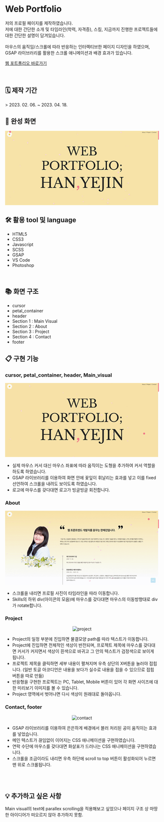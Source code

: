 <h1>Web Portfolio</h1>
<p>
저의 프로필 페이지를 제작하였습니다.
<br>
저에 대한 간단한 소개 및 타임라인(학력, 자격증), 스킬, 지금까지 진행한 프로젝트들에 대한 간단한 설명이 담겨있습니다.
<br>
<br>
마우스의 움직임/스크롤에 따라 반응하는 인터랙티브한 페이지 디자인을 하였으며, GSAP 라이브러리를 활용한 스크롤 애니메이션과 배경 효과가 있습니다.
</p>
<a href="https://yejin-han.github.io/">웹 포트폴리오 바로가기</a>
<br>
<br>
<br>
<h2>🗓️ 제작 기간</h2>
> 2023. 02. 06. ~ 2023. 04. 18.
<h2>📸 완성 화면</h2>
  <div align="center"><img alt="완성화면" src="/capture/profile1.jpg" /></div>
<h2>🛠 활용 tool 및 language</h2>
  <ul>
    <li>HTML5</li>
    <li>CSS3</li>
    <li>Javascript</li>
    <li>SCSS</li>
    <li>GSAP</li>
    <li>VS Code</li>
    <li>Photoshop</li>
  </ul>
<br>
<h2>📚 화면 구조</h2>
  <ul>
    <li>cursor</li>
    <li>petal_container</li>
    <li>header</li>
    <li>Section 1 : Main Visual</li>
    <li>Section 2 : About</li>
    <li>Section 3 : Project</li>
    <li>Section 4 : Contact</li>
    <li>footer</li>
  </ul>
<h2>📋 구현 기능</h2>
<h3>cursor, petal_container, header, Main_visual</h3>
  <div align="center"><img alt="main_visual" src="/capture/profile_1.gif" /></div>
  <ul>
    <li>실제 마우스 커서 대신 마우스 좌표에 따라 움직이는 도형을 추가하여 커서 역할을 하도록 하였습니다.</li>
    <li>GSAP 라이브러리를 이용하여 화면 안에 꽃잎이 휘날리는 효과를 넣고 이를 fixed 선언하여 스크롤을 내려도 보이도록 하였습니다.</li>
    <li>로고에 마우스를 갖다대면 로고가 빙글빙글 회전합니다.</li>
  </ul>
<h3>About</h3>
  <div align="center"><img alt="about" src="/capture/profile_2.gif" /></div>
  <ul>
    <li>스크롤을 내리면 프로필 사진이 타임라인을 따라 이동합니다.</li>
    <li>Skills의 하위 div(아이콘의 모음)에 마우스를 갖다대면 마우스의 이동방향대로 div가 rotate합니다.</li>
  </ul>
<h3>Project</h3>
  <div align="center"><img alt="project" src="/capture/profile_3.gif" /></div>
  <ul>
    <li>Project의 일정 부분에 진입하면 물결모양 path를 따라 텍스트가 이동합니다.</li>
    <li>Project에 진입하면 전체적인 색상이 반전되며, 프로젝트 제목에 마우스를 갖다대면 커서가 커지면서 색상이 흰색으로 바귀고 그 안의 텍스트가 검정색으로 보이게 됩니다.</li>
    <li>프로젝트 제목을 클릭하면 세부 내용이 펼쳐지며 우측 상단의 X버튼을 눌러야 접힙니다. (일반 토글 아코디언은 내용을 보다가 실수로 내용을 접을 수 있으므로 접힘 버튼을 따로 만듦)</li>
    <li>반응형을 구현한 프로젝트는 PC, Tablet, Mobile 버튼이 있어 각 화면 사이즈에 대한 미리보기 이미지를 볼 수 있습니다.</li>
    <li>Project 영역에서 벗어나면 다시 색상이 원래대로 돌아옵니다.</li>
  </ul>
<h3>Contact, footer</h3>
  <div align="center"><img alt="contact" src="/capture/profile_4.gif" /></div>
  <ul>
    <li>GSAP 라이브러리를 이용하여 은은하게 배경에서 블러 처리된 공이 움직이는 효과를 넣었습니다.</li>
    <li>메인 텍스트가 끊임없이 이어지는 CSS 애니메이션을 구현하였습니다.</li>
    <li>연락 수단에 마우스를 갖다대면 화살표가 드러나는 CSS 애니메이션을 구현하였습니다.</li>
    <li>스크롤을 조금이라도 내리면 우측 하단에 scroll to top 버튼이 활성화되어 누르면 맨 위로 스크롤됩니다.</li>
  </ul>
<br>
<br>
<h2>💡 추가하고 싶은 사항</h2>
<p>Main visual의 text에 parallex scrolling을 적용해보고 싶었으나 페이지 구조 상 마땅한 아이디어가 떠오르지 않아 추가하지 못함.</p>
